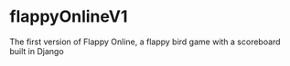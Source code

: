 # flappyOnlineV1
The first version of Flappy Online, a flappy bird game with a scoreboard built in Django
